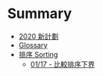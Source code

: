 # Summary

* [2020 新計劃](README.md)
* [Glossary](GLOSSARY.md)
* [排序 Sorting](sorting/README.md)
  <!-- * [01/02 - 泡沫排序法](sorting/bubble-sort.md)
  * [01/03 - 雞尾酒排序法](sorting/cocktail-sort.md)
  * [01/04 - 逆序數對](sorting/inversions.md)
  * [01/05 - 合併排序法](sorting/merge-sort.md)
  * [01/06 - 原地演算法](sorting/in-place-mergesort.md)
  * [01/08 - 快速排序法](sorting/quick-sort.md)
  * [01/10 - 隨機快速排序法（一）](sorting/randomized-quicksort.md)
  * [01/12 - 隨機快速排序法（二）](sorting/randomized-quicksort2.md)
  * [01/13 - 隨機快速排序法（三）](sorting/randomized-quicksort3.md)
  * [01/16 - 堆積排序法](sorting/heapsort.md) -->
  * [01/17 - 比較排序下界](sorting/comparison-based-sorting.md)